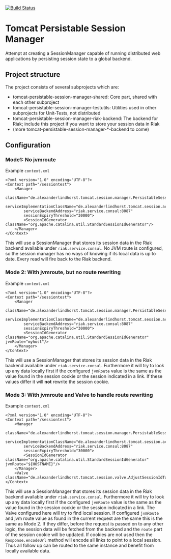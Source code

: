 [![Build Status](https://travis-ci.org/alindhorst/tomcat-persistable-session-manager.svg?branch=master)](https://travis-ci.org/alindhorst/tomcat-persistable-session-manager)
# Tomcat Persistable Session Manager
Attempt at creating a SessionManager capable of running distributed web applications by persisting session state to a global backend.

## Project structure
The project consists of several subprojects which are:
* tomcat-persistable-session-manager-shared: Core part, shared with each other subproject
* tomcat-persistable-session-manager-testutils: Utilities used in other subprojects for Unit-Tests, not distributed
* tomcat-persistable-session-manager-riak-backend: The backend for Riak; include this project if you want to store your session data in Riak
* (more tomcat-persistable-session-manager-*-backend to come)

## Configuration

### Mode1: No jvmroute
Example `context.xml`
```
<?xml version="1.0" encoding="UTF-8"?>
<Context path="/sessiontest">
    <Manager
        className="de.alexanderlindhorst.tomcat.session.manager.PersistableSessionManager"
        serviceImplementationClassName="de.alexanderlindhorst.tomcat.session.access.riak.SynchronousRiakService"
        serviceBackendAddress="riak.service.consul:8087"
        sessionExpiryThreshold="30000">
        <SessionIdGenerator className="org.apache.catalina.util.StandardSessionIdGenerator"/>
    </Manager>
</Context>

```

This will use a SessionManager that stores its session data in the Riak backend available under `riak.service.consul`. No JVM route is configured, so the session manager has no ways of knowing if its local data is up to date. Every read will fire back to the Riak backend.


### Mode 2: With jvmroute, but no route rewriting
Example `context.xml`
```
<?xml version="1.0" encoding="UTF-8"?>
<Context path="/sessiontest">
    <Manager
        className="de.alexanderlindhorst.tomcat.session.manager.PersistableSessionManager"
        serviceImplementationClassName="de.alexanderlindhorst.tomcat.session.access.riak.SynchronousRiakService"
        serviceBackendAddress="riak.service.consul:8087"
        sessionExpiryThreshold="30000">
        <SessionIdGenerator className="org.apache.catalina.util.StandardSessionIdGenerator" jvmRoute="myhost"/>
    </Manager>
</Context>
```

This will use a SessionManager that stores its session data in the Riak backend available under `riak.service.consul`. Furthermore it will try to look up any data locally first if the configured `jvmRoute` value is the same as the value found in the session cookie or the session indicated in a link. If these values differ it will **not** rewrite the session cookie.


### Mode 3: With jvmroute and Valve to handle route rewriting
Example `context.xml`
```
<?xml version="1.0" encoding="UTF-8"?>
<Context path="/sessiontest">
    <Manager
        className="de.alexanderlindhorst.tomcat.session.manager.PersistableSessionManager"
        serviceImplementationClassName="de.alexanderlindhorst.tomcat.session.access.riak.SynchronousRiakService"
        serviceBackendAddress="riak.service.consul:8087"
        sessionExpiryThreshold="30000">
        <SessionIdGenerator className="org.apache.catalina.util.StandardSessionIdGenerator" jvmRoute="${HOSTNAME}"/>
    </Manager>
    <Valve className="de.alexanderlindhorst.tomcat.session.valve.AdjustSessionIdToJvmRouteValve"/>
</Context>
```

This will use a SessionManager that stores its session data in the Riak backend available under `riak.service.consul`. Furthermore it will try to look up any data locally first if the configured `jvmRoute` value is the same as the value found in the session cookie or the session indicated in a link. The Valve configured here will try to find local session. If configured `jvmRoute` and jvm route value as found in the current request are the same this is the same as Mode 2. If they differ, before the request is passed on to any other logic, the session data will be fetched from the backend and the `route` part of the session cookie will be updated. If cookies are not used then the `Response.encodeUrl` method will encode all links to point to a local session. Thus all follow up can be routed to the same instance and benefit from locally available data.

